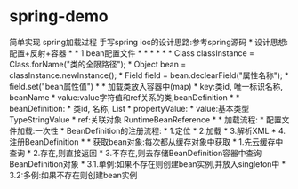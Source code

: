 # spring-demo
简单实现 spring加载过程
手写spring ioc的设计思路:参考spring源码
         * 设计思想:配置+反射+容器
         *
         * 1.bean配置文件
         *  <bean id="类的名称" class="类的全限路径">
         *      <property name="属性名" value="属性值"/>
         *      <property name="属性名" ref="属性值"/>
         *  </bean>
         *
         *  Class classInstance = Class.forName("类的全限路径");
         *  Object bean = classInstance.newInstance();
         *  Field field = bean.declearField("属性名称");
         *  field.set("bean属性值")
         *
         *  加载类放入容器中(map)
         *      key:类id, 唯一标识名称, beanName
         *      value:value字符值和ref关系的类,beanDefinition
         *
         *      beanDefinition:
         *          类id, 名称, List<PropertyValue>
         *      propertyValue:
         *          value:基本类型 TypeStringValue
         *          ref:关联对象 RuntimeBeanReference
         *
         * 加载流程:
         *      配置文件加载:一次性
         *      BeanDefinition的注册流程:
         *          1.定位
         *          2.加载
         *          3.解析XML
         *          4.注册BeanDefinition
         *
         *      获取bean对象:每次都从缓存对象中获取
         *          1.先云缓存中查询
         *          2.存在,则直接返回
         *          3.不存在,则去存储BeanDefinition容器中查询BeanDefinition对象
         *             3.1.单例:如果不存在则创建bean实例,并放入singleton中
         *             3.2:多例:如果不存在则创建bean实例
         
